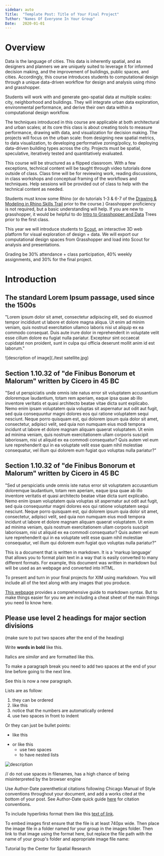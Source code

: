 ```yaml
---
sidebar: auto
Title:  "Template Post: Title of Your Final Project"
Tuthor: "Names Of Everyone In Your Group"
Date:   2020-01-01
---
```


<!-- ![description of image](/XIM-GSAPP-Fa20/images/intro_image.png) -->

# Overview

Data is the language of cities. This data is inherently spatial, and as designers and planners we are uniquely suited to leverage it for informed decision making, and the improvement of buildings, public spaces, and cities. Accordingly, this course introduces students to computational design through a unique data-driven workflow for design and analysis using rhino and grasshopper. 

Students will work with and generate geo-spatial data at multiple scales: city, neighborhood and buildings. They will integrate urban data exploration, environmental performance, and derive their own data within a computational design workflow.

The techniques introduced in this course are applicable at both architectural and urban scales; at its core this class is about creating tools to measure performance, drawing with data, and visualization for decision making. The projects will focus on the urban scale: from designing new spatial metrics, to data visualization, to developing performative zoning/policy, to deploying data-driven building types across the city. Projects must be spatial, speculative, iteratively tested and quantitatively evaluated.

This course will be structured as a flipped classroom. With a few exceptions, technical content will be taught through video tutorials done outside of class. Class time will be for reviewing work, reading discussions, in class workshops and conceptual framing of the workflows and techniques. Help sessions will be provided out of class to help with the technical content as needed.

Students must know some Rhino (or do tutorials 1-3 & 6-7 of the [Drawing & Modeling in Rhino Skills Trail](https://skilltrails.gsapp.org/#/map/trail/recwGnruowadxfpVX/drawing--modeling-in-rhino/) prior to the course.) Grasshopper proficiency is not required, but a basic understanding will help. If you are new to grasshopper, it would be helpful to do [Intro to Grasshopper and Data](https://www.youtube.com/watch?v=FoUzYpMlHGw&feature=youtu.be) Trees prior to the first class.   

This year we will introduce students to [Scout](https://scout.build/), an interactive 3D web platform for visual exploration of design + data. We will export our computational design spaces from Grasshopper and load into Scout for analysis and presentations.

Grading be 30% attendance + class participation, 40% weekly assignments, and 30% for the final project.

<!-- ![description of image](/XIM-GSAPP-Fa20/images/intro_image_2.png) -->



# Introduction

## The standard Lorem Ipsum passage, used since the 1500s

"Lorem ipsum dolor sit amet, consectetur adipiscing elit, sed do eiusmod tempor incididunt ut labore et dolore magna aliqua. Ut enim ad minim veniam, quis nostrud exercitation ullamco laboris nisi ut aliquip ex ea commodo consequat. Duis aute irure dolor in reprehenderit in voluptate velit esse cillum dolore eu fugiat nulla pariatur. Excepteur sint occaecat cupidatat non proident, sunt in culpa qui officia deserunt mollit anim id est laborum."

![description of image](./test satellite.jpg)

## Section 1.10.32 of "de Finibus Bonorum et Malorum" written by Cicero in 45 BC

"Sed ut perspiciatis unde omnis iste natus error sit voluptatem accusantium doloremque laudantium, totam rem aperiam, eaque ipsa quae ab illo inventore veritatis et quasi architecto beatae vitae dicta sunt explicabo. Nemo enim ipsam voluptatem quia voluptas sit aspernatur aut odit aut fugit, sed quia consequuntur magni dolores eos qui ratione voluptatem sequi nesciunt. Neque porro quisquam est, qui dolorem ipsum quia dolor sit amet, consectetur, adipisci velit, sed quia non numquam eius modi tempora incidunt ut labore et dolore magnam aliquam quaerat voluptatem. Ut enim ad minima veniam, quis nostrum exercitationem ullam corporis suscipit laboriosam, nisi ut aliquid ex ea commodi consequatur? Quis autem vel eum iure reprehenderit qui in ea voluptate velit esse quam nihil molestiae consequatur, vel illum qui dolorem eum fugiat quo voluptas nulla pariatur?"


## Section 1.10.32 of "de Finibus Bonorum et Malorum" written by Cicero in 45 BC

"Sed ut perspiciatis unde omnis iste natus error sit voluptatem accusantium doloremque laudantium, totam rem aperiam, eaque ipsa quae ab illo inventore veritatis et quasi architecto beatae vitae dicta sunt explicabo. Nemo enim ipsam voluptatem quia voluptas sit aspernatur aut odit aut fugit, sed quia consequuntur magni dolores eos qui ratione voluptatem sequi nesciunt. Neque porro quisquam est, qui dolorem ipsum quia dolor sit amet, consectetur, adipisci velit, sed quia non numquam eius modi tempora incidunt ut labore et dolore magnam aliquam quaerat voluptatem. Ut enim ad minima veniam, quis nostrum exercitationem ullam corporis suscipit laboriosam, nisi ut aliquid ex ea commodi consequatur? Quis autem vel eum iure reprehenderit qui in ea voluptate velit esse quam nihil molestiae consequatur, vel illum qui dolorem eum fugiat quo voluptas nulla pariatur?"


This is a document that is written in markdown. It is a 'markup language' that allows you to format plain text in a way that is easily converted to many different formats. For example, this document was written in markdown but will be used as an webpage and converted into HTML.  

To present and turn in your final projects for XIM using markdown. You will include all of the text along with any images that you produce.  

[This webpage](https://guides.github.com/features/mastering-markdown/) provides a comprehensive guide to markdown syntax. But to make things easier for you we are including a cheat sheet of the main things you need to know here.  

## Please use level 2 headings for major section divisions  
(make sure to put two spaces after the end of the heading)

Write **words in bold** like this.  

Italics are *similar* and are formatted like this.  

To make a paragraph break you need to add two spaces at the end of your line before going to the next line.  

See this is now a new paragraph.  

Lists are as follow:
1. they can be ordered
2. like this
3. notice that the numbers are automatically ordered
  1. use two spaces in front to indent

Or they can just be bullet points:
- like this
* or like this
  - use two spaces
  - to have nested lists

![description](../images/satellite.jpg)

// do not use spaces in filenames, has a high chance of being misinterpreted by the browser engine
<!-- ![description of image](/XIM-GSAPP-Fa20/images/test satellite.jpg) -->

Use Author-Date parenthetical citations following Chicago Manual of Style conventions throughout your document, and add a works cited at the bottom of your post. See Author-Date quick guide [here](https://www-chicagomanualofstyle-org.ezproxy.cul.columbia.edu/tools_citationguide/citation-guide-2.html) for citation conventions.  

To include hyperlinks format them like this [text of link](https://github.com/).

To embed images first ensure that the file is at least 740px wide. Then place the image file in a folder named for your group in the images folder. Then link to that image using the format here, but replace the file path with the name of your group's folder and appropriate image file name:  


Tutorial by the Center for Spatial Research
